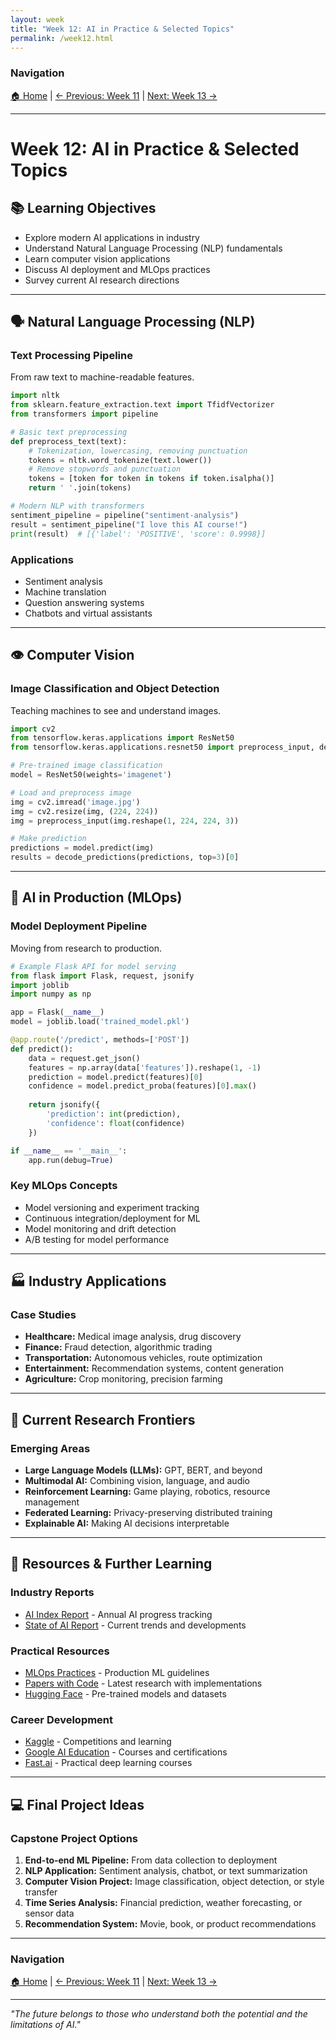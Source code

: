 ```yaml
---
layout: week
title: "Week 12: AI in Practice & Selected Topics"
permalink: /week12.html
---
```


### Navigation
[🏠 Home](index.html) | [← Previous: Week 11](week11.html) | [Next: Week 13 →](week13.html)

---

# Week 12: AI in Practice & Selected Topics

## 📚 Learning Objectives
- Explore modern AI applications in industry
- Understand Natural Language Processing (NLP) fundamentals
- Learn computer vision applications
- Discuss AI deployment and MLOps practices
- Survey current AI research directions

---

## 🗣️ Natural Language Processing (NLP)

### Text Processing Pipeline
From raw text to machine-readable features.

```python
import nltk
from sklearn.feature_extraction.text import TfidfVectorizer
from transformers import pipeline

# Basic text preprocessing
def preprocess_text(text):
    # Tokenization, lowercasing, removing punctuation
    tokens = nltk.word_tokenize(text.lower())
    # Remove stopwords and punctuation
    tokens = [token for token in tokens if token.isalpha()]
    return ' '.join(tokens)

# Modern NLP with transformers
sentiment_pipeline = pipeline("sentiment-analysis")
result = sentiment_pipeline("I love this AI course!")
print(result)  # [{'label': 'POSITIVE', 'score': 0.9998}]
```

### Applications
- Sentiment analysis
- Machine translation
- Question answering systems
- Chatbots and virtual assistants

---

## 👁️ Computer Vision

### Image Classification and Object Detection
Teaching machines to see and understand images.

```python
import cv2
from tensorflow.keras.applications import ResNet50
from tensorflow.keras.applications.resnet50 import preprocess_input, decode_predictions

# Pre-trained image classification
model = ResNet50(weights='imagenet')

# Load and preprocess image
img = cv2.imread('image.jpg')
img = cv2.resize(img, (224, 224))
img = preprocess_input(img.reshape(1, 224, 224, 3))

# Make prediction
predictions = model.predict(img)
results = decode_predictions(predictions, top=3)[0]
```

---

## 🚀 AI in Production (MLOps)

### Model Deployment Pipeline
Moving from research to production.

```python
# Example Flask API for model serving
from flask import Flask, request, jsonify
import joblib
import numpy as np

app = Flask(__name__)
model = joblib.load('trained_model.pkl')

@app.route('/predict', methods=['POST'])
def predict():
    data = request.get_json()
    features = np.array(data['features']).reshape(1, -1)
    prediction = model.predict(features)[0]
    confidence = model.predict_proba(features)[0].max()
    
    return jsonify({
        'prediction': int(prediction),
        'confidence': float(confidence)
    })

if __name__ == '__main__':
    app.run(debug=True)
```

### Key MLOps Concepts
- Model versioning and experiment tracking
- Continuous integration/deployment for ML
- Model monitoring and drift detection
- A/B testing for model performance

---

## 🏭 Industry Applications

### Case Studies
- **Healthcare:** Medical image analysis, drug discovery
- **Finance:** Fraud detection, algorithmic trading
- **Transportation:** Autonomous vehicles, route optimization
- **Entertainment:** Recommendation systems, content generation
- **Agriculture:** Crop monitoring, precision farming

---

## 🔮 Current Research Frontiers

### Emerging Areas
- **Large Language Models (LLMs):** GPT, BERT, and beyond
- **Multimodal AI:** Combining vision, language, and audio
- **Reinforcement Learning:** Game playing, robotics, resource management
- **Federated Learning:** Privacy-preserving distributed training
- **Explainable AI:** Making AI decisions interpretable

---

## 🔗 Resources & Further Learning

### Industry Reports
- [AI Index Report](https://aiindex.stanford.edu/) - Annual AI progress tracking
- [State of AI Report](https://www.stateof.ai/) - Current trends and developments

### Practical Resources
- [MLOps Practices](https://ml-ops.org/) - Production ML guidelines
- [Papers with Code](https://paperswithcode.com/) - Latest research with implementations
- [Hugging Face](https://huggingface.co/) - Pre-trained models and datasets

### Career Development
- [Kaggle](https://www.kaggle.com/) - Competitions and learning
- [Google AI Education](https://ai.google/education/) - Courses and certifications
- [Fast.ai](https://www.fast.ai/) - Practical deep learning courses

---

## 💻 Final Project Ideas

### Capstone Project Options
1. **End-to-end ML Pipeline:** From data collection to deployment
2. **NLP Application:** Sentiment analysis, chatbot, or text summarization
3. **Computer Vision Project:** Image classification, object detection, or style transfer
4. **Time Series Analysis:** Financial prediction, weather forecasting, or sensor data
5. **Recommendation System:** Movie, book, or product recommendations

---

### Navigation
[🏠 Home](index.html) | [← Previous: Week 11](week11.html) | [Next: Week 13 →](week13.html)

---

*"The future belongs to those who understand both the potential and the limitations of AI."*